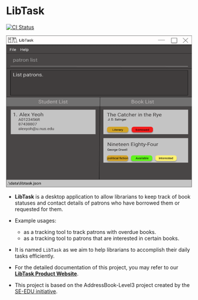 # LibTask

[![CI Status](https://github.com/AY2122S2-CS2103T-W14-1/tp/workflows/Java%20CI/badge.svg)](https://github.com/AY2122S2-CS2103T-W14-1/tp/actions)

![Ui](docs/images/Ui.png)

* **LibTask** is a desktop application to allow librarians to keep track of book statuses and contact details of patrons who have borrowed them or requested for them.

* Example usages:
  * as a tracking tool to track patrons with overdue books.
  * as a tracking tool to patrons that are interested in certain books.

* It is named `LibTask` as we aim to help librarians to accomplish their daily tasks efficiently.

* For the detailed documentation of this project, you may refer to our **[LibTask Product Website](https://ay2122s2-cs2103t-w14-1.github.io/tp/UserGuide.html)**.

* This project is based on the AddressBook-Level3 project created by the [SE-EDU initiative](https://se-education.org).
